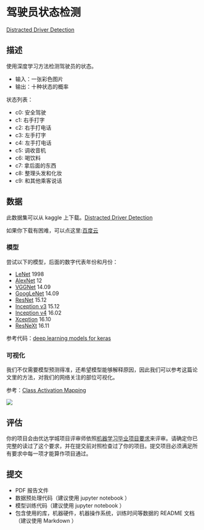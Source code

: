 # 驾驶员状态检测

[Distracted Driver Detection](https://www.kaggle.com/c/state-farm-distracted-driver-detection)

## 描述

使用深度学习方法检测驾驶员的状态。

* 输入：一张彩色图片
* 输出：十种状态的概率

状态列表：

* c0: 安全驾驶
* c1: 右手打字
* c2: 右手打电话
* c3: 左手打字
* c4: 左手打电话
* c5: 调收音机
* c6: 喝饮料
* c7: 拿后面的东西
* c8: 整理头发和化妆
* c9: 和其他乘客说话

## 数据

此数据集可以从 kaggle 上下载。[Distracted Driver Detection](https://www.kaggle.com/c/state-farm-distracted-driver-detection)

如果你下载有困难，可以点这里:[百度云](http://pan.baidu.com/s/1dFzd0at)


### 模型

尝试以下的模型，后面的数字代表年份和月份：

* [LeNet](http://yann.lecun.com/exdb/publis/pdf/lecun-01a.pdf) 1998
* [AlexNet](https://papers.nips.cc/paper/4824-imagenet-classification-with-deep-convolutional-neural-networks.pdf) 12
* [VGGNet](https://arxiv.org/abs/1409.1556) 14.09
* [GoogLeNet](https://arxiv.org/abs/1409.4842) 14.09
* [ResNet](https://arxiv.org/abs/1512.03385) 15.12
* [Inception v3](https://arxiv.org/abs/1512.00567) 15.12
* [Inception v4](https://arxiv.org/abs/1602.07261) 16.02
* [Xception](https://arxiv.org/abs/1610.02357) 16.10
* [ResNeXt](https://arxiv.org/abs/1611.05431) 16.11

参考代码：[deep learning models for keras](https://github.com/fchollet/deep-learning-models)

### 可视化

我们不仅需要模型预测得准，还希望模型能够解释原因，因此我们可以参考这篇论文里的方法，对我们的网络关注的部位可视化。

参考：[Class Activation Mapping](http://cnnlocalization.csail.mit.edu/)

![](cam.jpg)

## 评估

你的项目会由优达学城项目评审师依照[机器学习毕业项目要求](https://review.udacity.com/#!/rubrics/273/view)来评审。请确定你已完整的读过了这个要求，并在提交前对照检查过了你的项目。提交项目必须满足所有要求中每一项才能算作项目通过。

## 提交

* PDF 报告文件
* 数据预处理代码（建议使用 jupyter notebook ）
* 模型训练代码（建议使用 jupyter notebook ）
* 包含使用的库，机器硬件，机器操作系统，训练时间等数据的 README 文档（建议使用 Markdown ）
